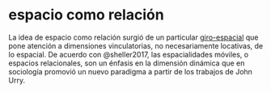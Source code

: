 # espacio como relación

La idea de espacio como relación surgió de un particular [giro-espacial](giro-espacial.md) que pone atención a dimensiones vinculatorias, no necesariamente locativas, de lo espacial. De acuerdo con @sheller2017, las espacialidades móviles, o espacios relacionales, son un énfasis en la dimensión dinámica que en sociología promovió un nuevo paradigma a partir de los trabajos de John Urry.
